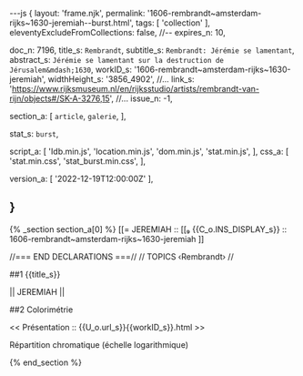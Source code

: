 ---js
{
  layout:    'frame.njk',
  permalink: '1606-rembrandt~amsterdam-rijks~1630-jeremiah--burst.html',
  tags:      [ 'collection' ],
  eleventyExcludeFromCollections: false,
  //-- expires_n: 10,

  doc_n:      7196,
  title_s:    `Rembrandt`,
  subtitle_s: `Rembrandt: Jérémie se lamentant`,
  abstract_s: `Jérémie se lamentant sur la destruction de Jérusalem&mdash;1630`,
  workID_s:   '1606-rembrandt~amsterdam-rijks~1630-jeremiah',
  widthHeight_s:  '3856_4902',
  //... link_s:  'https://www.rijksmuseum.nl/en/rijksstudio/artists/rembrandt-van-rijn/objects#/SK-A-3276,15',
  //... issue_n: -1,

  section_a:
  [
    `article`,
    `galerie`,
  ],

  stat_s: `burst`,

  script_a:
  [
    'Idb.min.js',
    'location.min.js',
    'dom.min.js',
    'stat.min.js',
  ],
  css_a:
  [
    'stat.min.css',
    'stat_burst.min.css',
  ],

  version_a:
  [
    '2022-12-19T12:00:00Z'
  ],

}
---
{% _section section_a[0] %}
[[=  JEREMIAH  ::
     [[₉  {{C_o.INS_DISPLAY_s}}  :: 1606-rembrandt~amsterdam-rijks~1630-jeremiah ]]

//=== END DECLARATIONS ===//
//  TOPICS
‹Rembrandt›
//



##1  {{title_s}}

||  JEREMIAH  ||




##2  Colorimétrie

<<  Présentation  ::  {{U_o.url_s}}{{workID_s}}.html  >>

Répartition chromatique (échelle logarithmique)

{% end_section %}
